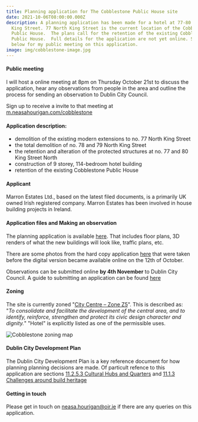 ```yaml
---
title: Planning application for The Cobblestone Public House site
date: 2021-10-06T08:00:00.000Z
description: A planning application has been made for a hotel at 77-80 North
  King Street. 77 North King Street is the current location of the Cobblestone
  Public House.  The plans call for the retention of the existing Cobblestone
  Public House.  Full details for the application are not yet online. Sign up
  below for my public meeting on this application.
image: img/cobblestone-image.jpg
---
```

#### Public meeting

I will host a online meeting at 8pm on Thursday October 21st to discuss the application, hear any observations from people in the area and outline the process for sending an observation to Dublin City Council.

Sign up to receive a invite to that meeting at [m.neasahourigan.com/cobblestone](https://m.neasahourigan.com/cobblestone)

#### Application description:

* demolition of the existing modern extensions to no. 77 North King Street 
* the total demolition of no. 78 and 79 North King Street 
* the retention and alteration of the protected structures at no. 77 and 80 King Street North 
* construction of 9 storey, 114-bedroom hotel building 
* retention of the existing Cobblestone Public House

#### Applicant

Marron Estates Ltd., based on the latest filed documents, is a primarily UK owned Irish registered company. Marron Estates has been involved in house building projects in Ireland.

#### Application files and Making an observation

The planning application is available [here](https://planning.agileapplications.ie/dublincity/application-details/146422).  That includes floor plans, 3D renders of what the new buildings will look like, traffic plans, etc.

There are some photos from the hard copy application [here](https://photos.app.goo.gl/QwGrojehtaYeh5fK7) that were taken before the digital version became available online on the 12th of October.

Observations can be submitted online **by 4th November** to Dublin City Council.  A guide to submitting an application can be found [here](https://neasahourigan.com/post/planning-observation/)

#### Zoning

The site is currently zoned "[City Centre – Zone Z5](https://www.dublincity.ie/dublin-city-development-plan-2016-2022/14-land-use-zoning/148-primary-land-use-zoning-categories/1485-city-centre-zone-z5)".  This is described as: "*To consolidate and facilitate the development of the central area, and to identify, reinforce, strengthen and protect its civic design character and dignity.*" "Hotel" is explicitly listed as one of the permissible uses. 

![Cobblestone zoning map](/img/cobblestone-zoning.png "Cobblestone zoning map")

#### Dublin City Development Plan

The Dublin City Development Plan is a key reference document for how planning planning decisions are made. Of particult refence to this application are sections [11.2.5.3 Cultural Hubs and Quarters](https://www.dublincity.ie/dublin-city-development-plan-2016-2022/11-built-heritage-and-culture/112-culture/11253-cultural-hubs-and-quarters) and [11.1.3 Challenges around build heritage](https://www.dublincity.ie/dublin-city-development-plan-2016-2022/11-built-heritage-and-culture/111-built-heritage/1113-challenges)

#### Getting in touch

Please get in touch on [neasa.hourigan@oir.ie](mailto:neasa.hourigan@oir.ie?subject=Planning%20application%20for%20The%20Cobblestone%20Public%20House%20site&body=Dear%20Neasa%2C%0D%0A%0D%0A) if there are any queries on this application.